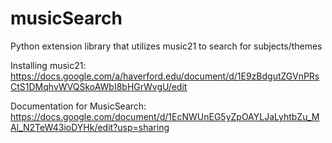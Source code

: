 musicSearch
===========

Python extension library that utilizes music21 to search for subjects/themes

Installing music21: https://docs.google.com/a/haverford.edu/document/d/1E9zBdgutZGVnPRsCtS1DMqhvWVQSkoAWbI8bHGrWvgU/edit

Documentation for MusicSearch: https://docs.google.com/document/d/1EcNWUnEG5yZpOAYLJaLyhtbZu_MAl_N2TeW43ioDYHk/edit?usp=sharing

